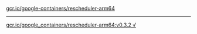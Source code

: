 [gcr.io/google-containers/rescheduler-arm64](https://hub.docker.com/r/anjia0532/rescheduler-arm64/tags/) 

----
[gcr.io/google_containers/rescheduler-arm64:v0.3.2 √](https://hub.docker.com/r/anjia0532/rescheduler-arm64/tags/)


